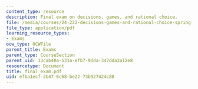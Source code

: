 ```yaml
---
content_type: resource
description: Final exam on decisions, games, and rational choice.
file: /media/courses/24-222-decisions-games-and-rational-choice-spring-2008/efba1ecf2b476c68be2273b927424c88_final_exam.pdf
file_type: application/pdf
learning_resource_types:
- Exams
ocw_type: OCWFile
parent_title: Exams
parent_type: CourseSection
parent_uid: 13cab40a-531a-efb7-9dda-347dda3a12e8
resourcetype: Document
title: final_exam.pdf
uid: efba1ecf-2b47-6c68-be22-73b927424c88
---
```

